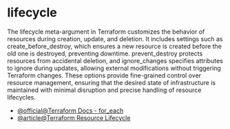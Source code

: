 # lifecycle

The lifecycle meta-argument in Terraform customizes the behavior of resources during creation, update, and deletion. It includes settings such as create_before_destroy, which ensures a new resource is created before the old one is destroyed, preventing downtime. prevent_destroy protects resources from accidental deletion, and ignore_changes specifies attributes to ignore during updates, allowing external modifications without triggering Terraform changes. These options provide fine-grained control over resource management, ensuring that the desired state of infrastructure is maintained with minimal disruption and precise handling of resource lifecycles.

- [@official@Terraform Docs - for_each](https://developer.hashicorp.com/terraform/language/meta-arguments/lifecycle)
- [@article@Terraform Resource Lifecycle](https://spacelift.io/blog/terraform-resource-lifecycle)